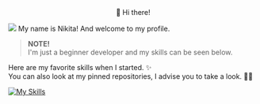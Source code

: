 <div align="center">
👋 Hi there!
</div>

![](https://komarev.com/ghpvc/?username=Maatarashiii&color=brightgreen&style=flat)
My name is Nikita! And welcome to my profile.

> **NOTE!** <br>
> I'm just a beginner developer and my skills can be seen below.

Here are my favorite skills when I started. ✨ <br>
You can also look at my pinned repositories, I advise you to take a look. 📌👀

[![My Skills](https://skillicons.dev/icons?i=html,css,js,figma,vscode&theme=light)](https://skillicons.dev)
